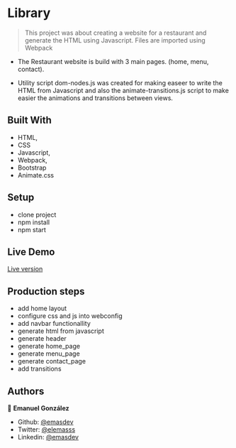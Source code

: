 # Library

> This project was about creating a website for a restaurant and generate the HTML using Javascript. Files are imported using Webpack

- The Restaurant website is build with 3 main pages. (home, menu, contact).

- Utility script dom-nodes.js was created for making easeer to write the HTML from Javascript and also the animate-transitions.js script to make easier the animations and transitions between views.

## Built With

- HTML,
- CSS
- Javascript,
- Webpack,
- Bootstrap
- Animate.css

## Setup

- clone project
- npm install
- npm start

## Live Demo

<a href= "https://rawcdn.githack.com/emasdev/Restaurant/feature/test/index.html" target="_blank">Live version</a>

## Production steps

- add home layout
- configure css and js into webconfig
- add navbar functionallity
- generate html from javascript
- generate header
- generate home_page
- generate menu_page
- generate contact_page
- add transitions

## Authors

👤 **Emanuel González**

- Github: [@emasdev](https://github.com/emasdev)
- Twitter: [@elemasss](https://twitter.com/elemass)
- Linkedin: [@emasdev](https://www.linkedin.com/in/emasdev/)
